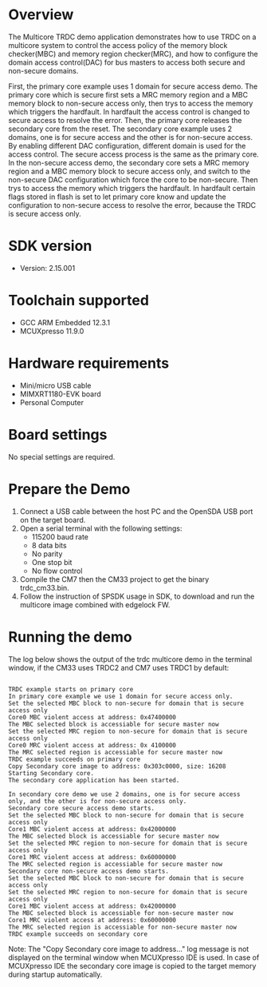 Overview
========
The Multicore TRDC demo application demonstrates how to use TRDC on a multicore system
to control the access policy of the memory block checker(MBC) and memory region
checker(MRC), and how to configure the domain access control(DAC) for bus masters
to access both secure and non-secure domains.

First, the primary core example uses 1 domain for secure access demo. The primary
core which is secure first sets a MRC memory region and a MBC memory block to non-secure
access only, then trys to access the memory which triggers the hardfault. In hardfault
the access control is changed to secure access to resolve the error.
Then, the primary core releases the secondary core from the reset. The secondary core
example uses 2 domains, one is for secure access and the other is for non-secure access.
By enabling different DAC configuration, different domain is used for the access control.
The secure access process is the same as the primary core.
In the non-secure access demo, the secondary core sets a MRC memory region and a MBC memory
block to secure access only, and switch to the non-secure DAC configuration which force
the core to be non-secure. Then trys to access the memory which triggers the hardfault.
In hardfault certain flags stored in flash is set to let primary core know and update
the configuration to non-secure access to resolve the error, because the TRDC is secure
access only.

SDK version
===========
- Version: 2.15.001

Toolchain supported
===================
- GCC ARM Embedded  12.3.1
- MCUXpresso  11.9.0

Hardware requirements
=====================
- Mini/micro USB cable
- MIMXRT1180-EVK board
- Personal Computer

Board settings
==============
No special settings are required.

Prepare the Demo
================
1.  Connect a USB cable between the host PC and the OpenSDA USB port on the target board.
2.  Open a serial terminal with the following settings:
    - 115200 baud rate
    - 8 data bits
    - No parity
    - One stop bit
    - No flow control
3.  Compile the CM7 then the CM33 project to get the binary trdc_cm33.bin.
4.  Follow the instruction of SPSDK usage in SDK, to download and run the multicore image combined with edgelock FW.

Running the demo
================
The log below shows the output of the trdc multicore demo in the terminal window, if the CM33 uses TRDC2 and CM7 uses TRDC1 by default:
~~~~~~~~~~~~~~~~~~~~~~~~~~~~~~~~~~~

TRDC example starts on primary core
In primary core example we use 1 domain for secure access only.
Set the selected MBC block to non-secure for domain that is secure access only
Core0 MBC violent access at address: 0x47400000
The MBC selected block is accessiable for secure master now
Set the selected MRC region to non-secure for domain that is secure access only
Core0 MRC violent access at address: 0x 4100000
The MRC selected region is accessiable for secure master now
TRDC example succeeds on primary core
Copy Secondary core image to address: 0x303c0000, size: 16208
Starting Secondary core.
The secondary core application has been started.

In secondary core demo we use 2 domains, one is for secure access only, and the other is for non-secure access only.
Secondary core secure access demo starts.
Set the selected MBC block to non-secure for domain that is secure access only
Core1 MBC violent access at address: 0x42000000
The MBC selected block is accessiable for secure master now
Set the selected MRC region to non-secure for domain that is secure access only
Core1 MRC violent access at address: 0x60000000
The MRC selected region is accessiable for secure master now
Secondary core non-secure access demo starts.
Set the selected MBC block to non-secure for domain that is secure access only
Set the selected MRC region to non-secure for domain that is secure access only
Core1 MBC violent access at address: 0x42000000
The MBC selected block is accessiable for non-secure master now
Core1 MRC violent access at address: 0x60000000
The MRC selected region is accessiable for non-secure master now
TRDC example succeeds on secondary core

~~~~~~~~~~~~~~~~~~~~~~~~~~~~~~~~~~~
Note:
The "Copy Secondary core image to address..." log message is not displayed on the terminal window when MCUXpresso IDE is used.
In case of MCUXpresso IDE the secondary core image is copied to the target memory during startup automatically.
